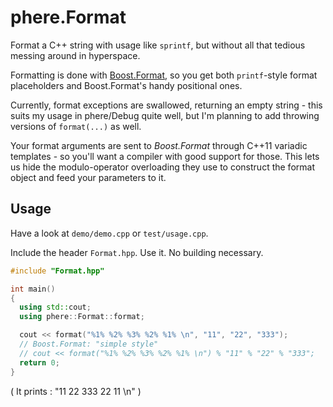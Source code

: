 phere.Format
============

Format a C++ string with usage like `sprintf`, but without all that tedious messing around in hyperspace.

Formatting is done with [Boost.Format](http://boost.org/libs/format/), so you get both `printf`-style format placeholders and Boost.Format's handy positional ones.

Currently, format exceptions are swallowed, returning an empty string - this suits my usage in phere/Debug quite well, but I'm planning to add throwing versions of `format(...)` as well.

Your format arguments are sent to _Boost.Format_ through C++11 variadic templates - so you'll want a compiler with good support for those.  This lets us hide the modulo-operator overloading they use to construct the format object and feed your parameters to it.

Usage
-----
Have a look at `demo/demo.cpp` or `test/usage.cpp`.

Include the header `Format.hpp`.  Use it.  No building necessary.

```C++
#include "Format.hpp"

int main()
{
  using std::cout;
  using phere::Format::format;

  cout << format("%1% %2% %3% %2% %1% \n", "11", "22", "333");
  // Boost.Format: "simple style"
  // cout << format("%1% %2% %3% %2% %1% \n") % "11" % "22" % "333";
  return 0;
}
```

( It prints : "11 22 333 22 11 \n" )

